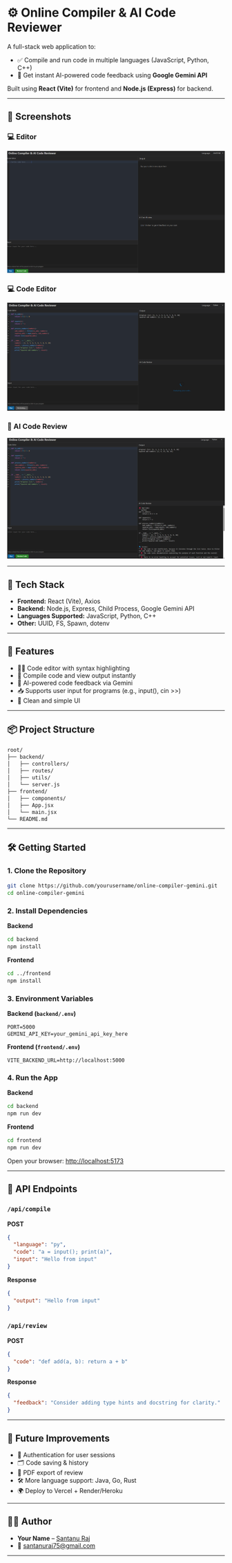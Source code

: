 # ⚙️ Online Compiler & AI Code Reviewer

A full-stack web application to:
- ✅ Compile and run code in multiple languages (JavaScript, Python, C++)
- 🤖 Get instant AI-powered code feedback using **Google Gemini API**

Built using **React (Vite)** for frontend and **Node.js (Express)** for backend.

---

## 📸 Screenshots

### 💻 Editor
![Editor](./screenshot/1.png)

### 💻 Code Editor
![Code Editor](./screenshot/2.png)

### 🤖 AI Code Review
![AI Review](./screenshot/3.png)

---

## 🧰 Tech Stack

- **Frontend:** React (Vite), Axios
- **Backend:** Node.js, Express, Child Process, Google Gemini API
- **Languages Supported:** JavaScript, Python, C++
- **Other:** UUID, FS, Spawn, dotenv

---

## 🚀 Features

- 🧑‍💻 Code editor with syntax highlighting
- 🧾 Compile code and view output instantly
- 🧠 AI-powered code feedback via Gemini
- 📥 Supports user input for programs (e.g., input(), cin >>)
- 🧼 Clean and simple UI

---

## 📦 Project Structure

```
root/
├── backend/
│   ├── controllers/
│   ├── routes/
│   ├── utils/
│   └── server.js
├── frontend/
│   ├── components/
│   ├── App.jsx
│   └── main.jsx
└── README.md
```

---

## 🛠️ Getting Started

### 1. Clone the Repository

```bash
git clone https://github.com/yourusername/online-compiler-gemini.git
cd online-compiler-gemini
```

### 2. Install Dependencies

**Backend**
```bash
cd backend
npm install
```

**Frontend**
```bash
cd ../frontend
npm install
```

### 3. Environment Variables

**Backend (`backend/.env`)**
```env
PORT=5000
GEMINI_API_KEY=your_gemini_api_key_here
```

**Frontend (`frontend/.env`)**
```env
VITE_BACKEND_URL=http://localhost:5000
```

### 4. Run the App

**Backend**
```bash
cd backend
npm run dev
```

**Frontend**
```bash
cd frontend
npm run dev
```

Open your browser: [http://localhost:5173](http://localhost:5173)

---

## 🧪 API Endpoints

### `/api/compile`

**POST**
```json
{
  "language": "py",
  "code": "a = input(); print(a)",
  "input": "Hello from input"
}
```
**Response**
```json
{
  "output": "Hello from input"
}
```

### `/api/review`

**POST**
```json
{
  "code": "def add(a, b): return a + b"
}
```
**Response**
```json
{
  "feedback": "Consider adding type hints and docstring for clarity."
}
```

---

## 📌 Future Improvements

- 🔐 Authentication for user sessions
- 🗂️ Code saving & history
- 📎 PDF export of review
- 🛠️ More language support: Java, Go, Rust
- 🌍 Deploy to Vercel + Render/Heroku

---

## 👨‍💻 Author

- **Your Name** – [Santanu Raj](https://github.com/santanu0101)
- 📧 santanuraj75@gmail.com

---


